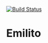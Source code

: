 [![Build Status](https://travis-ci.org/v-kolesnikov/emilito.svg?branch=master)](https://travis-ci.org/v-kolesnikov/emilito)

# Emilito
